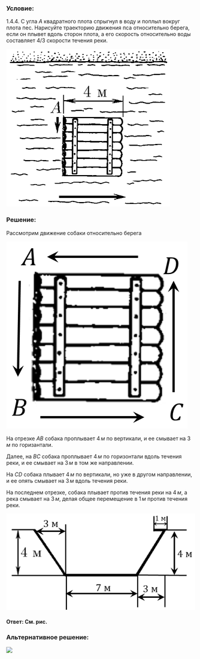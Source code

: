 ###  Условие:

$1.4.4.$ С угла $A$ квадратного плота спрыгнул в воду и поплыл вокруг плота пес. Нарисуйте траекторию движения пса относительно берега, если он плывет вдоль сторон плота, а его скорость относительно воды составляет $4/3$ скорости течения реки.

![ К задаче 1.4.4 |438x420, 34%](../../img/1.4.4/statement.png)

###  Решение:

Рассмотрим движение собаки относительно берега

![|485x500, 26%](../../img/1.4.4/draw.png)

На отрезке $AB$ собака проплывает $4\, м$ по вертикали, и ее смывает на $3\, м$ по горизантали.

Далее, на $BC$ собака проплывает $4\, м$ по горизонтали вдоль течения реки, и ее смывает на $3\, м$ в том же направлении.

На $CD$ собака плывает $4\, м$ по вертикали, но уже в другом направлении, и ее опять смывает на $3\, м$ вдоль течения реки.

На последнем отрезке, собака плывает против течения реки на $4\, м$, а река смывает на $3\, м$, делая общее перемещение в $1\, м$ против течения реки.

![|532x272, 51%](../../img/1.4.4/ans.png)

#### Ответ: См. рис.

###  Альтернативное решение:

![](https://www.youtube.com/embed/P-e_tycQIpo?t=108)